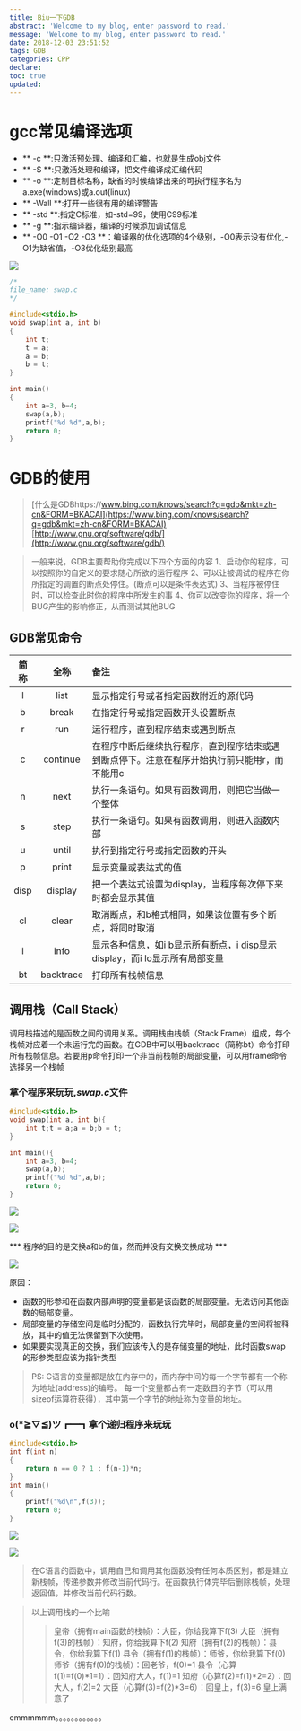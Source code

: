 ```yaml
---
title: Biu一下GDB
abstract: 'Welcome to my blog, enter password to read.'
message: 'Welcome to my blog, enter password to read.'
date: 2018-12-03 23:51:52
tags: GDB
categories: CPP
declare:
toc: true
updated:
---
```


# gcc常见编译选项

- ** -c **:只激活预处理、编译和汇编，也就是生成obj文件
- ** -S **:只激活处理和编译，把文件编译成汇编代码
- ** -o **:定制目标名称，缺省的时候编译出来的可执行程序名为a.exe(windows)或a.out(linux)
- ** -Wall **:打开一些很有用的编译警告
- ** -std **:指定C标准，如-std=99，使用C99标准
- ** -g **:指示编译器，编译的时候添加调试信息
- ** -O0 -O1 -O2 -O3 **：编译器的优化选项的4个级别，-O0表示没有优化,-O1为缺省值，-O3优化级别最高

<!-- more -->

![](https://raw.githubusercontent.com/yeshan333/blog_images/master/%E5%BD%95%E5%88%B6_2018_12_03_20_11_09_554.gif)

```c
/*
file_name: swap.c
*/

#include<stdio.h>
void swap(int a, int b)
{
	int t;
	t = a;
	a = b;
	b = t;
}

int main()
{
    int a=3, b=4;
	swap(a,b);
	printf("%d %d",a,b);
	return 0;
}
```

# GDB的使用

>[什么是GDBhttps://www.bing.com/knows/search?q=gdb&mkt=zh-cn&FORM=BKACAI](https://www.bing.com/knows/search?q=gdb&mkt=zh-cn&FORM=BKACAI)
>[http://www.gnu.org/software/gdb/](http://www.gnu.org/software/gdb/)

>一般来说，GDB主要帮助你完成以下四个方面的内容
>1、启动你的程序，可以按照你的自定义的要求随心所欲的运行程序
>2、可以让被调试的程序在你所指定的调置的断点处停住。(断点可以是条件表达式)
>3、当程序被停住时，可以检查此时你的程序中所发生的事
>4、你可以改变你的程序，将一个BUG产生的影响修正，从而测试其他BUG


## GDB常见命令

|简称|全称|备注|
|:--:|:--:|:--|
|l|list|显示指定行号或者指定函数附近的源代码|
|b|break|在指定行号或指定函数开头设置断点|
|r|run|运行程序，直到程序结束或遇到断点|
|c|continue|在程序中断后继续执行程序，直到程序结束或遇到断点停下。注意在程序开始执行前只能用r，而不能用c|
|n|next|执行一条语句。如果有函数调用，则把它当做一个整体|
|s|step|执行一条语句。如果有函数调用，则进入函数内部|
|u|until|执行到指定行号或指定函数的开头|
|p|print|显示变量或表达式的值|
|disp|display|把一个表达式设置为display，当程序每次停下来时都会显示其值|
|cl|clear|取消断点，和b格式相同，如果该位置有多个断点，将同时取消|
|i|info|显示各种信息，如i b显示所有断点，i disp显示display，而i lo显示所有局部变量|
|bt|backtrace|打印所有栈帧信息|


## 调用栈（Call Stack）

调用栈描述的是函数之间的调用关系。调用栈由栈帧（Stack Frame）组成，每个栈帧对应着一个未运行完的函数。在GDB中可以用backtrace（简称bt）命令打印所有栈帧信息。若要用p命令打印一个非当前栈帧的局部变量，可以用frame命令选择另一个栈帧

### 拿个程序来玩玩,***swap.c***文件

```c
#include<stdio.h>
void swap(int a, int b){
	int t;t = a;a = b;b = t;
}

int main(){
    int a=3, b=4;
	swap(a,b);
	printf("%d %d",a,b);
	return 0;
}
```

![](https://raw.githubusercontent.com/yeshan333/blog_images/master/001.png)

![](https://raw.githubusercontent.com/yeshan333/blog_images/master/002.png)

*** 程序的目的是交换a和b的值，然而并没有交换交换成功 ***

![](https://raw.githubusercontent.com/yeshan333/blog_images/master/003.png)

原因：

- 函数的形参和在函数内部声明的变量都是该函数的局部变量。无法访问其他函数的局部变量。
- 局部变量的存储空间是临时分配的，函数执行完毕时，局部变量的空间将被释放，其中的值无法保留到下次使用。
- 如果要实现真正的交换，我们应该传入的是存储变量的地址，此时函数swap的形参类型应该为指针类型

>PS:
>C语言的变量都是放在内存中的，而内存中间的每一个字节都有一个称为地址(address)的编号。
>每一个变量都占有一定数目的字节（可以用sizeof运算符获得），其中第一个字节的地址称为变量的地址。

### o(*≧▽≦)ツ┏━┓拿个递归程序来玩玩

```c
#include<stdio.h>
int f(int n)
{
	return n == 0 ? 1 : f(n-1)*n;
}
int main()
{
	printf("%d\n",f(3));
	return 0;
}

```

![](https://raw.githubusercontent.com/yeshan333/blog_images/master/004.png)

![](https://raw.githubusercontent.com/yeshan333/blog_images/master/005.png)

>在C语言的函数中，调用自己和调用其他函数没有任何本质区别，都是建立新栈帧，传递参数并修改当前代码行。在函数执行体完毕后删除栈帧，处理返回值，并修改当前代码行数。

>以上调用栈的一个比喻
>>皇帝（拥有main函数的栈帧）：大臣，你给我算下f(3)
>>大臣（拥有f(3)的栈帧）：知府，你给我算下f(2)
>>知府（拥有f(2)的栈帧）：县令，你给我算下f(1)
>>县令（拥有f(1)的栈帧）：师爷，你给我算下f(0)
>>师爷（拥有f(0)的栈帧）：回老爷，f(0)=1
>>县令（心算f(1)=f(0)*1=1）：回知府大人，f(1)=1
>>知府（心算f(2)=f(1)*2=2）：回大人，f(2)=2
>>大臣（心算f(3)=f(2)*3=6）：回皇上，f(3)=6
>>皇上满意了

emmmmmm。。。。。。。。。。。。

